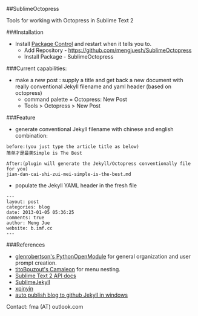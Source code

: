 ##SublimeOctopress

Tools for working with Octopress in Sublime Text 2

###Installation
* Install [Package Control](http://wbond.net/sublime_packages/package_control/installation) and restart when it tells you to.
    * Add Repository - https://github.com/mengjuesh/SublimeOctopress
    * Install Package - SublimeOctopress

###Current capabilities:
* make a new post : supply a title and get back a new document with really conventional Jekyll filename and yaml header (based on octopress)
    * command palette = Octopress: New Post
    * Tools > Octopress > New Post

###Feature

* generate conventional Jekyll filename with chinese and english combination:    

```     
before:(you just type the article title as below)
简单才是最美Simple is The Best

After:(plugin will generate the Jekyll/Octopress conventionally file for you)
jian-dan-cai-shi-zui-mei-simple-is-the-best.md
```

* populate the Jekyll YAML header in the fresh file

```
---
layout: post
categories: blog
date: 2013-01-05 05:36:25
comments: true
author: Meng Jue
website: b.imf.cc
---
```

###References
*   [glenrobertson's PythonOpenModule](https://github.com/SublimeText/PythonOpenModule) for general organization and user prompt creation.
*   [titoBouzout's Camaleon](https://github.com/SublimeText/Camaleon) for menu nesting.
*   [Sublime Text 2 API docs](http://www.sublimetext.com/docs/2/api_reference.html)
*   [SublimeJekyll](https://github.com/mengjuesh/SublimeJekyll)
*   [xpinyin](https://github.com/lxneng/xpinyin)
*   [auto publish blog to github Jekyll in windows](http://b.imf.cc/blog/2013/01/01/use-jenkins-to-auto-build-jekyll-and-octopress/)

Contact: fma (AT) outlook.com

